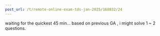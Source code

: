 ```yaml
---
post_url: /t/remote-online-exam-tds-jan-2025/168832/24
---
```

waiting for the quickest 45 min… based on previous GA , i might solve 1 ~ 2 questions.